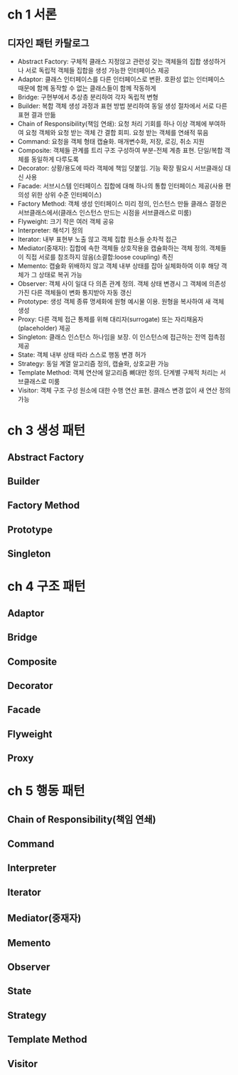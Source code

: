 # ch 1 서론

## 디자인 패턴 카탈로그
* Abstract Factory: 구체적 클래스 지정않고 관련성 갖는 객체들의 집합 생성하거나 서로 독립적 객체들 집합을 생성 가능한 인터페이스 제공
* Adaptor: 클래스 인터페이스를 다른 인터페이스로 변환. 호환성 없는 인터페이스 때문에 함께 동작할 수 없는 클래스들이 함께 작동하게
* Bridge: 구현부에서 추상층 분리하여 각자 독립적 변형
* Builder: 복합 객체 생성 과정과 표현 방법 분리하여 동일 생성 절차에서 서로 다른 표현 결과 만듦
* Chain of Responsibility(책임 연쇄): 요청 처리 기회를 하나 이상 객체에 부여하여 요청 객체와 요청 받는 객체 간 결합 회피. 요청 받는 객체를 연쇄적 묶음
* Command: 요청을 객체 형태 캡슐화. 매개변수화, 저장, 로깅, 취소 지원
* Composite: 객체들 관계를 트리 구조 구성하여 부분-전체 계층 표현. 단일/복합 객체를 동일하게 다루도록
* Decorator: 상황/용도에 따라 객체에 책임 덧붙임. 기능 확장 필요시 서브클래싱 대신 사용
* Facade: 서브시스템 인터페이스 집합에 대해 하나의 통합 인터페이스 제공(사용 편의성 위한 상위 수준 인터페이스)
* Factory Method: 객체 생성 인터페이스 미리 정의, 인스턴스 만들 클래스 결정은 서브클래스에서(클래스 인스턴스 만드는 시점을 서브클래스로 미룸)
* Flyweight: 크기 작은 여러 객체 공유
* Interpreter: 해석기 정의
* Iterator: 내부 표현부 노출 않고 객체 집합 원소들 순차적 접근
* Mediator(중재자): 집합에 속한 객체들 상호작용을 캡슐화하는 객체 정의. 객체들이 직접 서로를 참조하지 않음(소결합:loose coupling) 촉진
* Memento: 캡슗화 위배하지 않고 객체 내부 상태를 잡아 실체화하여 이후 해당 객체가 그 상태로 복귀 가능
* Observer: 객체 사이 일대 다 의존 관계 정의. 객체 상태 변경시 그 객체에 의존성 가진 다른 객체들이 변화 통지받아 자동 갱신
* Prototype: 생성 객체 종류 명세화에 원형 예시물 이용. 원형을 복사하여 새 객체 생성
* Proxy: 다른 객체 접근 통제를 위해 대리자(surrogate) 또는 자리채움자(placeholder) 제공
* Singleton: 클래스 인스턴스 하나임을 보장. 이 인스턴스에 접근하는 전역 접촉점 제공
* State: 객체 내부 상태 따라 스스로 행동 변경 허가
* Strategy: 동일 계열 알고리즘 정의, 캡슐화, 상호교환 가능
* Template Method: 객체 연산에 알고리즘 뼈대만 정의. 단계별 구체적 처리는 서브클래스로 미룸
* Visitor: 객체 구조 구성 원소에 대한 수행 연산 표현. 클래스 변경 없이 새 연산 정의 가능



# ch 3 생성 패턴

## Abstract Factory

## Builder

## Factory Method

## Prototype

## Singleton



# ch 4 구조 패턴

## Adaptor

## Bridge

## Composite

## Decorator

## Facade

## Flyweight

## Proxy



# ch 5 행동 패턴

## Chain of Responsibility(책임 연쇄)

## Command

## Interpreter

## Iterator

## Mediator(중재자)

## Memento

## Observer

## State

## Strategy

## Template Method

## Visitor
